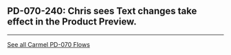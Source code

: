 ## PD-070-240: Chris sees Text changes take effect in the Product Preview.







---
[See all Carmel PD-070 Flows](..)